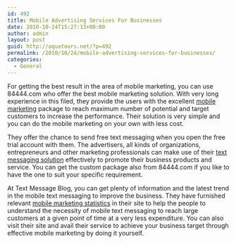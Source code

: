 ```yaml
---
id: 492
title: Mobile Advertising Services For Businesses
date: 2010-10-24T15:27:13+00:00
author: admin
layout: post
guid: http://aquatours.net/?p=492
permalink: /2010/10/24/mobile-advertising-services-for-businesses/
categories:
  - General
---
```

For getting the best result in the area of mobile marketing, you can use 84444.com who offer the best mobile marketing solution. With very long experience in this filed, they provide the users with the excellent [mobile marketing](http://www.84444.com/) package to reach maximum number of potential and target customers to increase the performance. Their solution is very simple and you can do the mobile marketing on your own with less cost.

They offer the chance to send free text messaging when you open the free trial account with them. The advertisers, all kinds of organizations, entrepreneurs and other marketing professionals can make use of their [text messaging solution](http://www.84444.com/service/ourservice) effectively to promote their business products and service. You can get the custom package also from 84444.com if you like to have the one to suit your specific requirement.

At Text Message Blog, you can get plenty of information and the latest trend in the mobile text messaging to improve the business. They have furnished relevant [mobile marketing statistics](http://www.textmessageblog.mobi/) in their site to help the people to understand the necessity of mobile text messaging to reach large customers at a given point of time at a very less expenditure. You can also visit their site and avail their service to achieve your business target through effective mobile marketing by doing it yourself.